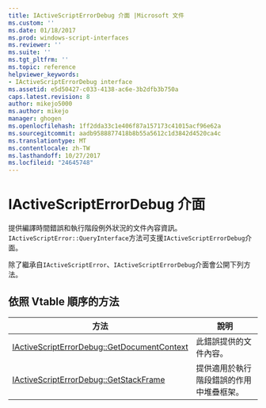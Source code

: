 ```yaml
---
title: IActiveScriptErrorDebug 介面 |Microsoft 文件
ms.custom: ''
ms.date: 01/18/2017
ms.prod: windows-script-interfaces
ms.reviewer: ''
ms.suite: ''
ms.tgt_pltfrm: ''
ms.topic: reference
helpviewer_keywords:
- IActiveScriptErrorDebug interface
ms.assetid: e5d50427-c033-4138-ac6e-3b2dfb3b750a
caps.latest.revision: 8
author: mikejo5000
ms.author: mikejo
manager: ghogen
ms.openlocfilehash: 1ff2dda33c1e406f87a157173c41015acf96e62a
ms.sourcegitcommit: aadb9588877418b8b55a5612c1d3842d4520ca4c
ms.translationtype: MT
ms.contentlocale: zh-TW
ms.lasthandoff: 10/27/2017
ms.locfileid: "24645748"
---
```

# <a name="iactivescripterrordebug-interface"></a>IActiveScriptErrorDebug 介面
提供編譯時間錯誤和執行階段例外狀況的文件內容資訊。 `IActiveScriptError::QueryInterface`方法可支援`IActiveScriptErrorDebug`介面。  
  
 除了繼承自`IActiveScriptError`、`IActiveScriptErrorDebug`介面會公開下列方法。  
  
## <a name="methods-in-vtable-order"></a>依照 Vtable 順序的方法  
  
|方法|說明|  
|------------|-----------------|  
|[IActiveScriptErrorDebug::GetDocumentContext](../../winscript/reference/iactivescripterrordebug-getdocumentcontext.md)|此錯誤提供的文件內容。|  
|[IActiveScriptErrorDebug::GetStackFrame](../../winscript/reference/iactivescripterrordebug-getstackframe.md)|提供適用於執行階段錯誤的作用中堆疊框架。|